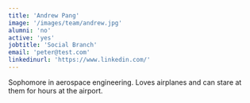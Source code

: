 ```yaml
---
title: 'Andrew Pang'
image: '/images/team/andrew.jpg'
alumni: 'no'
active: 'yes'
jobtitle: 'Social Branch'
email: 'peter@test.com'
linkedinurl: 'https://www.linkedin.com/'
---
```


Sophomore in aerospace engineering. Loves airplanes and can stare at them for hours at the airport.
